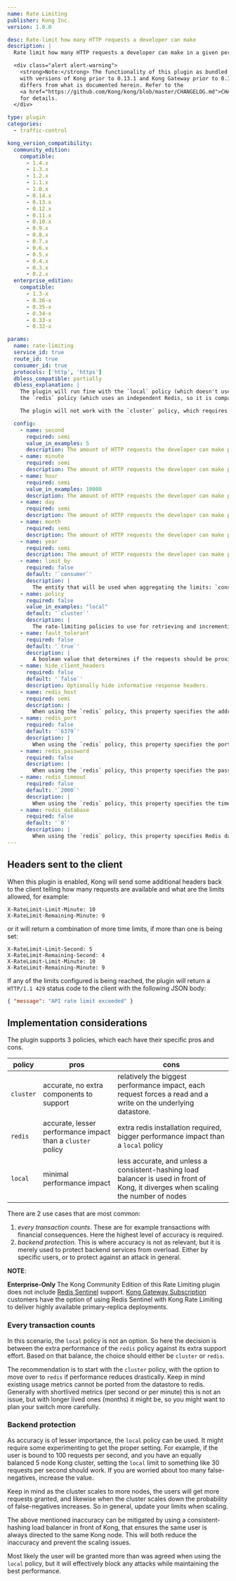 ```yaml
---
name: Rate Limiting
publisher: Kong Inc.
version: 1.0.0

desc: Rate-limit how many HTTP requests a developer can make
description: |
  Rate limit how many HTTP requests a developer can make in a given period of seconds, minutes, hours, days, months or years. If the underlying Service/Route (or deprecated API entity) has no authentication layer, the **Client IP** address will be used, otherwise the Consumer will be used if an authentication plugin has been configured.

  <div class="alert alert-warning">
    <strong>Note:</strong> The functionality of this plugin as bundled
    with versions of Kong prior to 0.13.1 and Kong Gateway prior to 0.32
    differs from what is documented herein. Refer to the
    <a href="https://github.com/Kong/kong/blob/master/CHANGELOG.md">CHANGELOG</a>
    for details.
  </div>

type: plugin
categories:
  - traffic-control

kong_version_compatibility:
  community_edition:
    compatible:
      - 1.4.x
      - 1.3.x
      - 1.2.x
      - 1.1.x
      - 1.0.x
      - 0.14.x
      - 0.13.x
      - 0.12.x
      - 0.11.x
      - 0.10.x
      - 0.9.x
      - 0.8.x
      - 0.7.x
      - 0.6.x
      - 0.5.x
      - 0.4.x
      - 0.3.x
      - 0.2.x
  enterprise_edition:
    compatible:
      - 1.3-x
      - 0.36-x
      - 0.35-x
      - 0.34-x
      - 0.33-x
      - 0.32-x

params:
  name: rate-limiting
  service_id: true
  route_id: true
  consumer_id: true
  protocols: ['http', 'https']
  dbless_compatible: partially
  dbless_explanation: |
    The plugin will run fine with the `local` policy (which doesn't use the database) or
    the `redis` policy (which uses an independent Redis, so it is compatible with DB-less).

    The plugin will not work with the `cluster` policy, which requires writes to the database.

  config:
    - name: second
      required: semi
      value_in_examples: 5
      description: The amount of HTTP requests the developer can make per second. At least one limit must exist.
    - name: minute
      required: semi
      description: The amount of HTTP requests the developer can make per minute. At least one limit must exist.
    - name: hour
      required: semi
      value_in_examples: 10000
      description: The amount of HTTP requests the developer can make per hour. At least one limit must exist.
    - name: day
      required: semi
      description: The amount of HTTP requests the developer can make per day. At least one limit must exist.
    - name: month
      required: semi
      description: The amount of HTTP requests the developer can make per month. At least one limit must exist.
    - name: year
      required: semi
      description: The amount of HTTP requests the developer can make per year. At least one limit must exist.
    - name: limit_by
      required: false
      default: '`consumer`'
      description: |
        The entity that will be used when aggregating the limits: `consumer`, `credential`, `ip`, `service`. If the `consumer`, the `credential` or the `service` cannot be determined, the system will always fallback to `ip`.
    - name: policy
      required: false
      value_in_examples: "local"
      default: '`cluster`'
      description: |
        The rate-limiting policies to use for retrieving and incrementing the limits. Available values are `local` (counters will be stored locally in-memory on the node), `cluster` (counters are stored in the datastore and shared across the nodes) and `redis` (counters are stored on a Redis server and will be shared across the nodes). In case of DB-less mode, at least one of `local` or `redis` must be specified. Please refer <a href="https://docs.konghq.com/hub/kong-inc/rate-limiting/#implementation-considerations">Implementation Considerations</a> for details on which policy should be used.
    - name: fault_tolerant
      required: false
      default: '`true`'
      description: |
        A boolean value that determines if the requests should be proxied even if Kong has troubles connecting a third-party datastore. If `true` requests will be proxied anyways effectively disabling the rate-limiting function until the datastore is working again. If `false` then the clients will see `500` errors.
    - name: hide_client_headers
      required: false
      default: '`false`'
      description: Optionally hide informative response headers.
    - name: redis_host
      required: semi
      description: |
        When using the `redis` policy, this property specifies the address to the Redis server.
    - name: redis_port
      required: false
      default: '`6379`'
      description: |
        When using the `redis` policy, this property specifies the port of the Redis server. By default is `6379`.
    - name: redis_password
      required: false
      description: |
        When using the `redis` policy, this property specifies the password to connect to the Redis server.
    - name: redis_timeout
      required: false
      default: '`2000`'
      description: |
        When using the `redis` policy, this property specifies the timeout in milliseconds of any command submitted to the Redis server.
    - name: redis_database
      required: false
      default: '`0`'
      description: |
        When using the `redis` policy, this property specifies Redis database to use.
---
```


## Headers sent to the client

When this plugin is enabled, Kong will send some additional headers back to the client telling how many requests are available and what are the limits allowed, for example:

```
X-RateLimit-Limit-Minute: 10
X-RateLimit-Remaining-Minute: 9
```

or it will return a combination of more time limits, if more than one is being set:

```
X-RateLimit-Limit-Second: 5
X-RateLimit-Remaining-Second: 4
X-RateLimit-Limit-Minute: 10
X-RateLimit-Remaining-Minute: 9
```

If any of the limits configured is being reached, the plugin will return a `HTTP/1.1 429` status code to the client with the following JSON body:

```json
{ "message": "API rate limit exceeded" }
```

## Implementation considerations

The plugin supports 3 policies, which each have their specific pros and cons.

| policy    | pros                                                        | cons                                                                                                                                |
| --------- | ----------------------------------------------------------- | ----------------------------------------------------------------------------------------------------------------------------------- |
| `cluster` | accurate, no extra components to support                    | relatively the biggest performance impact, each request forces a read and a write on the underlying datastore.                      |
| `redis`   | accurate, lesser performance impact than a `cluster` policy | extra redis installation required, bigger performance impact than a `local` policy                                                  |
| `local`   | minimal performance impact                                  | less accurate, and unless a consistent-hashing load balancer is used in front of Kong, it diverges when scaling the number of nodes |

There are 2 use cases that are most common:

1. _every transaction counts_. These are for example transactions with financial
   consequences. Here the highest level of accuracy is required.
2. _backend protection_. This is where accuracy is not as relevant, but it is
   merely used to protect backend services from overload. Either by specific
   users, or to protect against an attack in general.

**NOTE**:

<div class="alert alert-warning">
  <strong>Enterprise-Only</strong> The Kong Community Edition of this Rate Limiting plugin does not
include <a href="https://redis.io/topics/sentinel">Redis Sentinel</a> support.
<a href="https://www.konghq.com/enterprise">Kong Gateway Subscription</a> customers have the option
of using Redis Sentinel with Kong Rate Limiting to deliver highly available primary-replica deployments.
</div>

### Every transaction counts

In this scenario, the `local` policy is not an option. So here the decision is between
the extra performance of the `redis` policy against its extra support effort. Based on that balance,
the choice should either be `cluster` or `redis`.

The recommendation is to start with the `cluster` policy, with the option to move over to `redis`
if performance reduces drastically. Keep in mind existing usage metrics cannot
be ported from the datastore to redis. Generally with shortlived metrics (per second or per minute)
this is not an issue, but with longer lived ones (months) it might be, so you might want to plan
your switch more carefully.

### Backend protection

As accuracy is of lesser importance, the `local` policy can be used. It might require some experimenting
to get the proper setting. For example, if the user is bound to 100 requests per second, and you have an
equally balanced 5 node Kong cluster, setting the `local` limit to something like 30 requests per second
should work. If you are worried about too many false-negatives, increase the value.

Keep in mind as the cluster scales to more nodes, the users will get more requests granted, and likewise
when the cluster scales down the probability of false-negatives increases. So in general, update your
limits when scaling.

The above mentioned inaccuracy can be mitigated by using a consistent-hashing load balancer in front of
Kong, that ensures the same user is always directed to the same Kong node. This will both reduce the
inaccuracy and prevent the scaling issues.

Most likely the user will be granted more than was agreed when using the `local` policy, but it will
effectively block any attacks while maintaining the best performance.

[api-object]: /gateway/latest/admin-api/#api-object
[configuration]: /gateway/latest/reference/configuration
[consumer-object]: /gateway/latest/admin-api/#consumer-object
